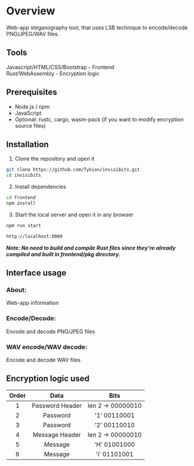 # **Overview**

Web-app steganography tool, that uses LSB technique to encode/decode PNG/JPEG/WAV files.

## **Tools**
Javascript/HTML/CSS/Bootstrap - Frontend\
Rust/WebAssembly - Encryption logic

## **Prerequisites**

* Node.js / npm
* JavaScript
* Optional: rustc, cargo, wasm-pack (if you want to modify encryption source files)

## **Installation**

1. Clone the repository and open it
```bash
git clone https://github.com/Tykion/invisibits.git
cd invisibits
```

2. Install dependencies
```bash
cd frontend
npm install
```

3. Start the local server and open it in any browser
```bash
npm run start
```
```bash
http://localhost:8000
```

***Note: No need to build and compile Rust files since they're already compiled and built in frontend/pkg directory.***

## **Interface usage**

### About: 
Web-app information
### Encode/Decode:
Encode and decode PNG/JPEG files
### WAV encode/WAV decode:
Encode and decode WAV files

## **Encryption logic used**

|Order|Data|Bits|
|:---:|:---:|:---:|
|1|Password Header|len	2 -> 00000010|
|2|Password|'1'	00110001|
|3|Password|'2'	00110010|
|4|Message Header|len 2 -> 00000010|
|5|Message|'H'	01001000|
|6|Message|'i'	01101001|

